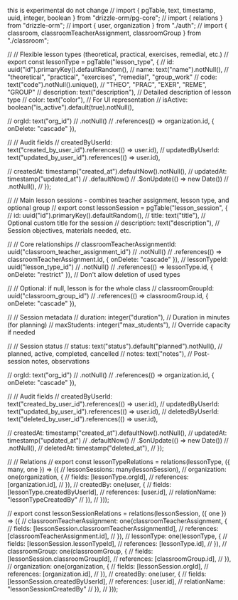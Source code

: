 this is  experimental do not change
// import { pgTable, text, timestamp, uuid, integer, boolean } from "drizzle-orm/pg-core";
// import { relations } from "drizzle-orm";
// import { user, organization } from "./auth";
// import { classroom, classroomTeacherAssignment, classroomGroup } from "./classroom";

// // Flexible lesson types (theoretical, practical, exercises, remedial, etc.)
// export const lessonType = pgTable("lesson_type", {
//   id: uuid("id").primaryKey().defaultRandom(),
//   name: text("name").notNull(), // "theoretical", "practical", "exercises", "remedial", "group_work"
//   code: text("code").notNull().unique(), // "THEO", "PRAC", "EXER", "REME", "GROUP"
//   description: text("description"), // Detailed description of lesson type
//   color: text("color"), // For UI representation
//   isActive: boolean("is_active").default(true).notNull(),

//   orgId: text("org_id")
//     .notNull()
//     .references(() => organization.id, { onDelete: "cascade" }),

//   // Audit fields
//   createdByUserId: text("created_by_user_id").references(() => user.id),
//   updatedByUserId: text("updated_by_user_id").references(() => user.id),

//   createdAt: timestamp("created_at").defaultNow().notNull(),
//   updatedAt: timestamp("updated_at")
//     .defaultNow()
//     .$onUpdate(() => new Date())
//     .notNull(),
// });


// // Main lesson sessions - combines teacher assignment, lesson type, and optional group
// export const lessonSession = pgTable("lesson_session", {
//   id: uuid("id").primaryKey().defaultRandom(),
//   title: text("title"), // Optional custom title for the session
//   description: text("description"), // Session objectives, materials needed, etc.

//   // Core relationships
//   classroomTeacherAssignmentId: uuid("classroom_teacher_assignment_id")
//     .notNull()
//     .references(() => classroomTeacherAssignment.id, { onDelete: "cascade" }),
//   lessonTypeId: uuid("lesson_type_id")
//     .notNull()
//     .references(() => lessonType.id, { onDelete: "restrict" }), // Don't allow deletion of used types

//   // Optional: if null, lesson is for the whole class
//   classroomGroupId: uuid("classroom_group_id")
//     .references(() => classroomGroup.id, { onDelete: "cascade" }),

//   // Session metadata
//   duration: integer("duration"), // Duration in minutes (for planning)
//   maxStudents: integer("max_students"), // Override capacity if needed

//   // Session status
//   status: text("status").default("planned").notNull(), // planned, active, completed, cancelled
//   notes: text("notes"), // Post-session notes, observations

//   orgId: text("org_id")
//     .notNull()
//     .references(() => organization.id, { onDelete: "cascade" }),

//   // Audit fields
//   createdByUserId: text("created_by_user_id").references(() => user.id),
//   updatedByUserId: text("updated_by_user_id").references(() => user.id),
//   deletedByUserId: text("deleted_by_user_id").references(() => user.id),

//   createdAt: timestamp("created_at").defaultNow().notNull(),
//   updatedAt: timestamp("updated_at")
//     .defaultNow()
//     .$onUpdate(() => new Date())
//     .notNull(),
//   deletedAt: timestamp("deleted_at"),
// });

// // Relations
// export const lessonTypeRelations = relations(lessonType, ({ many, one }) => ({
//   lessonSessions: many(lessonSession),
//   organization: one(organization, {
//     fields: [lessonType.orgId],
//     references: [organization.id],
//   }),
//   createdBy: one(user, {
//     fields: [lessonType.createdByUserId],
//     references: [user.id],
//     relationName: "lessonTypeCreatedBy"
//   }),
// }));


// export const lessonSessionRelations = relations(lessonSession, ({ one }) => ({
//   classroomTeacherAssignment: one(classroomTeacherAssignment, {
//     fields: [lessonSession.classroomTeacherAssignmentId],
//     references: [classroomTeacherAssignment.id],
//   }),
//   lessonType: one(lessonType, {
//     fields: [lessonSession.lessonTypeId],
//     references: [lessonType.id],
//   }),
//   classroomGroup: one(classroomGroup, {
//     fields: [lessonSession.classroomGroupId],
//     references: [classroomGroup.id],
//   }),
//   organization: one(organization, {
//     fields: [lessonSession.orgId],
//     references: [organization.id],
//   }),
//   createdBy: one(user, {
//     fields: [lessonSession.createdByUserId],
//     references: [user.id],
//     relationName: "lessonSessionCreatedBy"
//   }),
// }));
